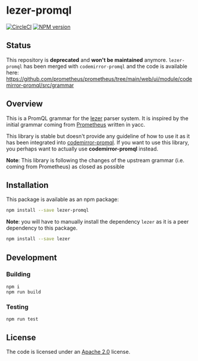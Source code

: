 # lezer-promql

[![CircleCI](https://circleci.com/gh/promlabs/lezer-promql.svg?style=shield)](https://circleci.com/gh/promlabs/lezer-promql) [![NPM version](https://img.shields.io/npm/v/lezer-promql.svg)](https://www.npmjs.org/package/lezer-promql)

## Status

This repository is **deprecated** and **won't be maintained** anymore. `lezer-promql` has been merged with `codemirror-promql` 
and the code is available here: https://github.com/prometheus/prometheus/tree/main/web/ui/module/codemirror-promql/src/grammar

## Overview

This is a PromQL grammar for the [lezer](https://lezer.codemirror.net/) parser system. It is inspired by the initial
grammar coming from [Prometheus](https://github.com/prometheus/prometheus/blob/master/promql/parser/generated_parser.y)
written in yacc.

This library is stable but doesn't provide any guideline of how to use it as it has been integrated
into [codemirror-promql](https://github.com/prometheus-community/codemirror-promql). If you want to use this library,
you perhaps want to actually use **codemirror-promql** instead.

**Note**: This library is following the changes of the upstream grammar (i.e. coming from Prometheus) as closed as possible

## Installation

This package is available as an npm package:

```bash
npm install --save lezer-promql
```

**Note**: you will have to manually install the dependency `lezer` as it is a peer dependency to this package.

```bash
npm install --save lezer
```

## Development

### Building

    npm i
    npm run build

### Testing

    npm run test

## License

The code is licensed under an [Apache 2.0](./LICENSE) license.
